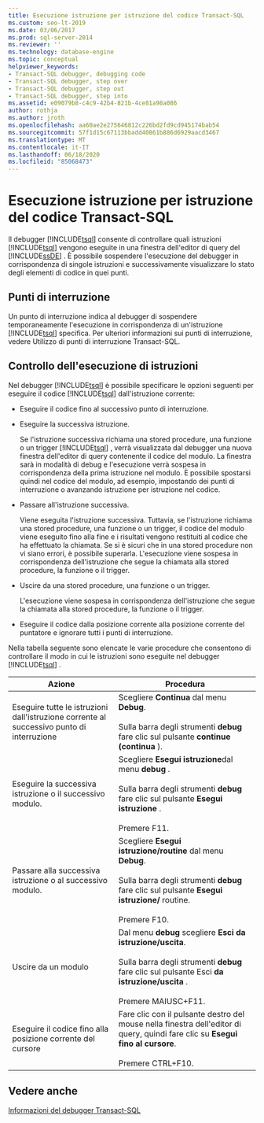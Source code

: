 ```yaml
---
title: Esecuzione istruzione per istruzione del codice Transact-SQL
ms.custom: seo-lt-2019
ms.date: 03/06/2017
ms.prod: sql-server-2014
ms.reviewer: ''
ms.technology: database-engine
ms.topic: conceptual
helpviewer_keywords:
- Transact-SQL debugger, debugging code
- Transact-SQL debugger, step over
- Transact-SQL debugger, step out
- Transact-SQL debugger, step into
ms.assetid: e09079b8-c4c9-42b4-821b-4ce81a98a086
author: rothja
ms.author: jroth
ms.openlocfilehash: aa60ae2e275646812c226bd2fd9cd945174bab54
ms.sourcegitcommit: 57f1d15c67113bbadd40861b886d6929aacd3467
ms.translationtype: MT
ms.contentlocale: it-IT
ms.lasthandoff: 06/18/2020
ms.locfileid: "85068473"
---
```

# <a name="step-through-transact-sql-code"></a>Esecuzione istruzione per istruzione del codice Transact-SQL
  Il debugger [!INCLUDE[tsql](../../includes/tsql-md.md)] consente di controllare quali istruzioni [!INCLUDE[tsql](../../includes/tsql-md.md)] vengono eseguite in una finestra dell'editor di query del [!INCLUDE[ssDE](../../includes/ssde-md.md)] . È possibile sospendere l'esecuzione del debugger in corrispondenza di singole istruzioni e successivamente visualizzare lo stato degli elementi di codice in quei punti.  
  
## <a name="breakpoints"></a>Punti di interruzione  
 Un punto di interruzione indica al debugger di sospendere temporaneamente l'esecuzione in corrispondenza di un'istruzione [!INCLUDE[tsql](../../includes/tsql-md.md)] specifica. Per ulteriori informazioni sui punti di interruzione, vedere Utilizzo di punti di interruzione Transact-SQL.  
  
## <a name="controlling-statement-execution"></a>Controllo dell'esecuzione di istruzioni  
 Nel debugger [!INCLUDE[tsql](../../includes/tsql-md.md)] è possibile specificare le opzioni seguenti per eseguire il codice [!INCLUDE[tsql](../../includes/tsql-md.md)] dall'istruzione corrente:  
  
-   Eseguire il codice fino al successivo punto di interruzione.  
  
-   Eseguire la successiva istruzione.  
  
     Se l'istruzione successiva richiama una stored procedure, una funzione o un trigger [!INCLUDE[tsql](../../includes/tsql-md.md)] , verrà visualizzata dal debugger una nuova finestra dell'editor di query contenente il codice del modulo. La finestra sarà in modalità di debug e l'esecuzione verrà sospesa in corrispondenza della prima istruzione nel modulo. È possibile spostarsi quindi nel codice del modulo, ad esempio, impostando dei punti di interruzione o avanzando istruzione per istruzione nel codice.  
  
-   Passare all'istruzione successiva.  
  
     Viene eseguita l'istruzione successiva. Tuttavia, se l'istruzione richiama una stored procedure, una funzione o un trigger, il codice del modulo viene eseguito fino alla fine e i risultati vengono restituiti al codice che ha effettuato la chiamata. Se si è sicuri che in una stored procedure non vi siano errori, è possibile superarla. L'esecuzione viene sospesa in corrispondenza dell'istruzione che segue la chiamata alla stored procedure, la funzione o il trigger.  
  
-   Uscire da una stored procedure, una funzione o un trigger.  
  
     L'esecuzione viene sospesa in corrispondenza dell'istruzione che segue la chiamata alla stored procedure, la funzione o il trigger.  
  
-   Eseguire il codice dalla posizione corrente alla posizione corrente del puntatore e ignorare tutti i punti di interruzione.  
  
 Nella tabella seguente sono elencate le varie procedure che consentono di controllare il modo in cui le istruzioni sono eseguite nel debugger [!INCLUDE[tsql](../../includes/tsql-md.md)] .  
  
|Azione|Procedura|  
|------------|---------------|  
|Eseguire tutte le istruzioni dall'istruzione corrente al successivo punto di interruzione|Scegliere **Continua** dal menu **Debug**.<br /><br /> Sulla barra degli strumenti **debug** fare clic sul pulsante **continue (continua** ).|  
|Eseguire la successiva istruzione o il successivo modulo.|Scegliere **Esegui istruzione**dal menu **debug** .<br /><br /> Sulla barra degli strumenti **debug** fare clic sul pulsante **Esegui istruzione** .<br /><br /> Premere F11.|  
|Passare alla successiva istruzione o al successivo modulo.|Scegliere **Esegui istruzione/routine** dal menu **Debug**.<br /><br /> Sulla barra degli strumenti **debug** fare clic sul pulsante **Esegui istruzione/** routine.<br /><br /> Premere F10.|  
|Uscire da un modulo|Dal menu **debug** scegliere **Esci da istruzione/uscita**.<br /><br /> Sulla barra degli strumenti **debug** fare clic sul pulsante Esci **da istruzione/uscita** .<br /><br /> Premere MAIUSC+F11.|  
|Eseguire il codice fino alla posizione corrente del cursore|Fare clic con il pulsante destro del mouse nella finestra dell'editor di query, quindi fare clic su **Esegui fino al cursore**.<br /><br /> Premere CTRL+F10.|  
  
## <a name="see-also"></a>Vedere anche  
 [Informazioni del debugger Transact-SQL](transact-sql-debugger-information.md)  
  
  
